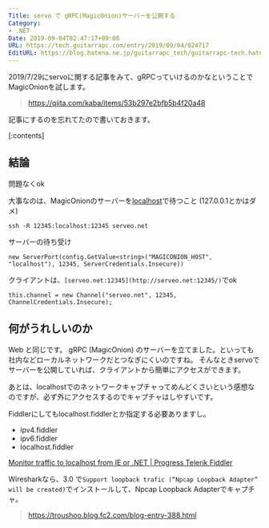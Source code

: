 ```yaml
---
Title: servo で gRPC(MagicOnion)サーバーを公開する
Category:
- .NET
Date: 2019-09-04T02:47:17+09:00
URL: https://tech.guitarrapc.com/entry/2019/09/04/024717
EditURL: https://blog.hatena.ne.jp/guitarrapc_tech/guitarrapc-tech.hatenablog.com/atom/entry/26006613380628733
---
```


2019/7/29にservoに関する記事をみて、gRPCっていけるのかなということでMagicOnionを試します。

> https://qiita.com/kaba/items/53b297e2bfb5b4f20a48

記事にするのを忘れてたので書いておきます。

[:contents]

## 結論

問題なくok

大事なのは、MagicOnionのサーバーを[localhost](http://localhost)で待つこと (127.0.0.1とかはダメ)

```
ssh -R 12345:localhost:12345 serveo.net
```

サーバーの待ち受け

```
new ServerPort(config.GetValue<string>("MAGICONION_HOST", "localhost"), 12345, ServerCredentials.Insecure))
```

クライアントは、`[serveo.net:12345](http://serveo.net:12345/)`でok

```
this.channel = new Channel("serveo.net", 12345, ChannelCredentials.Insecure);
```

## 何がうれしいのか

Web  と同じです。
gRPC (MagicOnion) のサーバーを立てました。といっても社内などローカルネットワークだとつなぎにくいのですね。
そんなときservoでサーバーを公開していれば、クライアントから簡単にアクセスができます。

あとは、localhostでのネットワークキャプチャってめんどくさいという感想なのですが、必ず外にアクセスするのでキャプチャはしやすいです。

Fiddlerにしてもlocalhost.fiddlerとか指定する必要ありますし。

* ipv4.fiddler
* ipv6.fiddler
* localhost.fiddler

[Monitor traffic to localhost from IE or \.NET \| Progress Telerik Fiddler](https://docs.telerik.com/fiddler/configure-fiddler/tasks/monitorlocaltraffic)

Wiresharkなら、3.0  で`Support loopback trafic (“Npcap Loopback Adapter” will be created)`でインストールして、Npcap Loopback Adapterでキャプチャ。

> https://troushoo.blog.fc2.com/blog-entry-388.html
